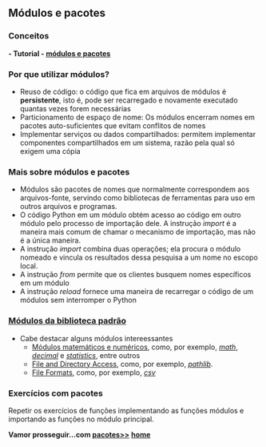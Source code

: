 ## Módulos e pacotes 

### Conceitos
**- Tutorial - [módulos e pacotes](https://docs.python.org/pt-br/3/tutorial/modules.html)**

### Por que utilizar módulos?
- Reuso de código: o código que fica em arquivos de módulos é **persistente**, isto é, pode ser recarregado e novamente executado quantas vezes forem necessárias
- Particionamento de espaço de nome: Os módulos encerram nomes em pacotes auto-suficientes que evitam conflitos de nomes
- Implementar serviços ou dados compartilhados: permitem implementar componentes compartilhados em um sistema, razão pela qual só exigem uma cópia

### Mais sobre módulos e pacotes
- Módulos são pacotes de nomes que normalmente correspondem aos arquivos-fonte, servindo como bibliotecas de ferramentas para uso em outros arquivos e programas.
- O código Python em um módulo obtém acesso ao código em outro módulo pelo processo de importação dele. A instrução *import* é a maneira mais comum de chamar o mecanismo de importação, mas não é a única maneira.
- A instrução *import* combina duas operações; ela procura o módulo nomeado e vincula os resultados dessa pesquisa a um nome no escopo local.
- A instrução *from* permite que os clientes busquem nomes específicos em um módulo
- A instrução *reload* fornece uma maneira de recarregar o código de um módulos sem interromper o Python

### [Módulos da biblioteca padrão](https://docs.python.org/3/library/index.html)
- Cabe destacar alguns módulos intereessantes
  + [Módulos matemáticos e numéricos](https://docs.python.org/3/library/numeric.html), como, por exemplo, *[math](https://docs.python.org/3/library/math.html#module-math)*, *[decimal](https://docs.python.org/3/library/decimal.html)* e *[statistics](https://docs.python.org/3/library/statistics.html)*, entre outros
  + [File and Directory Access](https://docs.python.org/3/library/filesys.html), como, por exemplo, *[pathlib](https://docs.python.org/3/library/pathlib.html)*.
  + [File Formats](https://docs.python.org/3/library/csv.html), como, por exemplo, *[csv](https://docs.python.org/3/library/csv.html)*

### Exercícios com pacotes  
Repetir os exercícios de funções implementando as funções módulos e importando as funções no módulo principal.

**Vamor prosseguir...com [pacotes>>](prog_pacotes.md)**
**[home](https://github.com/claytonjasilva/claytonjasilva.github.io/blob/main/progPython_aulas.md)**
